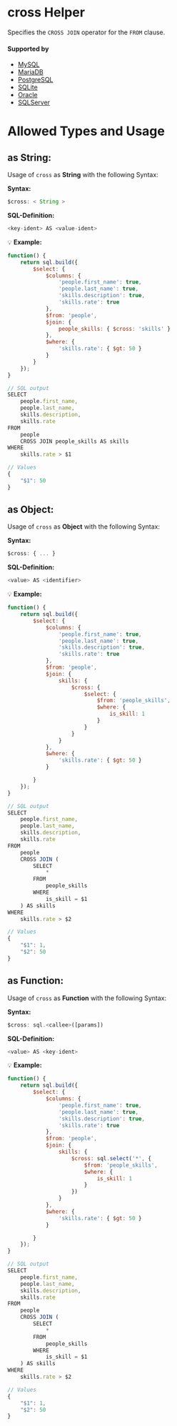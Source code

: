 # cross Helper
Specifies the `CROSS JOIN` operator for the `FROM` clause.

#### Supported by
- [MySQL](https://dev.mysql.com/doc/refman/5.7/en/select.html)
- [MariaDB](https://mariadb.com/kb/en/library/select/)
- [PostgreSQL](https://www.postgresql.org/docs/9.5/static/sql-select.html)
- [SQLite](https://sqlite.org/lang_select.html)
- [Oracle](https://docs.oracle.com/cd/B19306_01/server.102/b14200/statements_10002.htm)
- [SQLServer](https://docs.microsoft.com/en-us/sql/t-sql/queries/from-transact-sql)

# Allowed Types and Usage

## as String:

Usage of `cross` as **String** with the following Syntax:

**Syntax:**

```javascript
$cross: < String >
```

**SQL-Definition:**
```javascript
<key-ident> AS <value-ident>
```

:bulb: **Example:**
```javascript
function() {
    return sql.build({
        $select: {
            $columns: {
                'people.first_name': true,
                'people.last_name': true,
                'skills.description': true,
                'skills.rate': true
            },
            $from: 'people',
            $join: {
                people_skills: { $cross: 'skills' }
            },
            $where: {
                'skills.rate': { $gt: 50 }
            }
        }
    });
}

// SQL output
SELECT
    people.first_name,
    people.last_name,
    skills.description,
    skills.rate
FROM
    people
    CROSS JOIN people_skills AS skills
WHERE
    skills.rate > $1

// Values
{
    "$1": 50
}
```

## as Object:

Usage of `cross` as **Object** with the following Syntax:

**Syntax:**

```javascript
$cross: { ... }
```

**SQL-Definition:**
```javascript
<value> AS <identifier>
```

:bulb: **Example:**
```javascript
function() {
    return sql.build({
        $select: {
            $columns: {
                'people.first_name': true,
                'people.last_name': true,
                'skills.description': true,
                'skills.rate': true
            },
            $from: 'people',
            $join: {
                skills: {
                    $cross: {
                        $select: {
                            $from: 'people_skills',
                            $where: {
                                is_skill: 1
                            }
                        }
                    }
                }
            },
            $where: {
                'skills.rate': { $gt: 50 }
            }

        }
    });
}

// SQL output
SELECT
    people.first_name,
    people.last_name,
    skills.description,
    skills.rate
FROM
    people
    CROSS JOIN (
        SELECT
            *
        FROM
            people_skills
        WHERE
            is_skill = $1
    ) AS skills
WHERE
    skills.rate > $2

// Values
{
    "$1": 1,
    "$2": 50
}
```

## as Function:

Usage of `cross` as **Function** with the following Syntax:

**Syntax:**

```javascript
$cross: sql.<callee>([params])
```

**SQL-Definition:**
```javascript
<value> AS <key-ident>
```

:bulb: **Example:**
```javascript
function() {
    return sql.build({
        $select: {
            $columns: {
                'people.first_name': true,
                'people.last_name': true,
                'skills.description': true,
                'skills.rate': true
            },
            $from: 'people',
            $join: {
                skills: {
                    $cross: sql.select('*', {
                        $from: 'people_skills',
                        $where: {
                            is_skill: 1
                        }
                    })
                }
            },
            $where: {
                'skills.rate': { $gt: 50 }
            }

        }
    });
}

// SQL output
SELECT
    people.first_name,
    people.last_name,
    skills.description,
    skills.rate
FROM
    people
    CROSS JOIN (
        SELECT
            *
        FROM
            people_skills
        WHERE
            is_skill = $1
    ) AS skills
WHERE
    skills.rate > $2

// Values
{
    "$1": 1,
    "$2": 50
}
```

